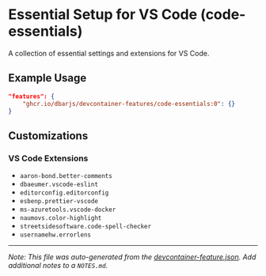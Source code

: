 
# Essential Setup for VS Code (code-essentials)

A collection of essential settings and extensions for VS Code.

## Example Usage

```json
"features": {
    "ghcr.io/dbarjs/devcontainer-features/code-essentials:0": {}
}
```



## Customizations

### VS Code Extensions

- `aaron-bond.better-comments`
- `dbaeumer.vscode-eslint`
- `editorconfig.editorconfig`
- `esbenp.prettier-vscode`
- `ms-azuretools.vscode-docker`
- `naumovs.color-highlight`
- `streetsidesoftware.code-spell-checker`
- `usernamehw.errorlens`



---

_Note: This file was auto-generated from the [devcontainer-feature.json](https://github.com/dbarjs/devcontainer-features/blob/main/src/code-essentials/devcontainer-feature.json).  Add additional notes to a `NOTES.md`._
